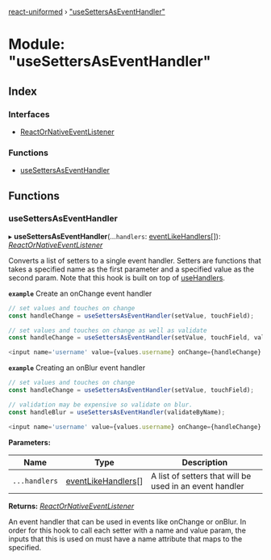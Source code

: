 [react-uniformed](../README.md) › ["useSettersAsEventHandler"](_usesettersaseventhandler_.md)

# Module: "useSettersAsEventHandler"

## Index

### Interfaces

- [ReactOrNativeEventListener](../interfaces/_usesettersaseventhandler_.reactornativeeventlistener.md)

### Functions

- [useSettersAsEventHandler](_usesettersaseventhandler_.md#usesettersaseventhandler)

## Functions

### useSettersAsEventHandler

▸ **useSettersAsEventHandler**(...`handlers`: [eventLikeHandlers](_usehandlers_.md#eventlikehandlers)[]): _[ReactOrNativeEventListener](../interfaces/_usesettersaseventhandler_.reactornativeeventlistener.md)_

Converts a list of setters to a single event handler. Setters are functions
that takes a specified name as the first parameter and a specified value as
the second param. Note that this hook is built on top of [useHandlers](_usehandlers_.md#usehandlers).

**`example`** <caption>Create an onChange event handler</caption>

```javascript
// set values and touches on change
const handleChange = useSettersAsEventHandler(setValue, touchField);

// set values and touches on change as well as validate
const handleChange = useSettersAsEventHandler(setValue, touchField, validateByName);

<input name='username' value={values.username} onChange={handleChange} />;
```

**`example`** <caption>Creating an onBlur event handler</caption>

```javascript
// set values and touches on change
const handleChange = useSettersAsEventHandler(setValue, touchField);

// validation may be expensive so validate on blur.
const handleBlur = useSettersAsEventHandler(validateByName);

<input name='username' value={values.username} onChange={handleChange} onBlur={handleBlur} />;
```

**Parameters:**

| Name          | Type                                                      | Description                                             |
| ------------- | --------------------------------------------------------- | ------------------------------------------------------- |
| `...handlers` | [eventLikeHandlers](_usehandlers_.md#eventlikehandlers)[] | A list of setters that will be used in an event handler |

**Returns:** _[ReactOrNativeEventListener](../interfaces/_usesettersaseventhandler_.reactornativeeventlistener.md)_

An event handler that can be used in events like onChange or onBlur. In order
for this hook to call each setter with a name and value param, the inputs that this
is used on must have a name attribute that maps to the specified.
